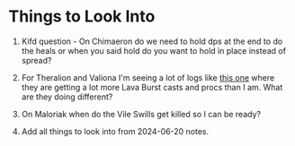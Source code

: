 # Things to Look Into

1. Kifd question - On Chimaeron do we need to hold dps at the end to do the heals or when you said hold do you want to hold in place instead of spread?

1. For Theralion and Valiona I'm seeing a lot of logs like [this one](https://classic.warcraftlogs.com/reports/TMy6wt1BKm84xL3N#fight=32&type=damage-done&source=16) where they are getting a lot more Lava Burst casts and procs than I am. What are they doing different?

1. On Maloriak when do the Vile Swills get killed so I can be ready?

1. Add all things to look into from 2024-06-20 notes.